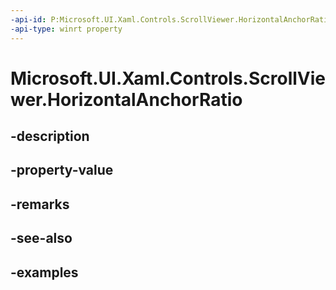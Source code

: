```yaml
---
-api-id: P:Microsoft.UI.Xaml.Controls.ScrollViewer.HorizontalAnchorRatio
-api-type: winrt property
---
```


# Microsoft.UI.Xaml.Controls.ScrollViewer.HorizontalAnchorRatio

<!--
public double HorizontalAnchorRatio { get; set; }
-->


## -description

## -property-value

## -remarks

## -see-also

## -examples


